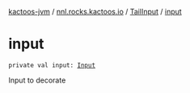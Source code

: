 [kactoos-jvm](../../index.md) / [nnl.rocks.kactoos.io](../index.md) / [TailInput](index.md) / [input](./input.md)

# input

`private val input: `[`Input`](../../nnl.rocks.kactoos/-input/index.md)

Input to decorate

